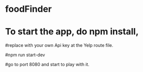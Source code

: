 # foodFinder

# To start the app, do npm install,
#replace with your own Api key at the Yelp route file.

#npm run start-dev

#go to port 8080 and start to play with it.